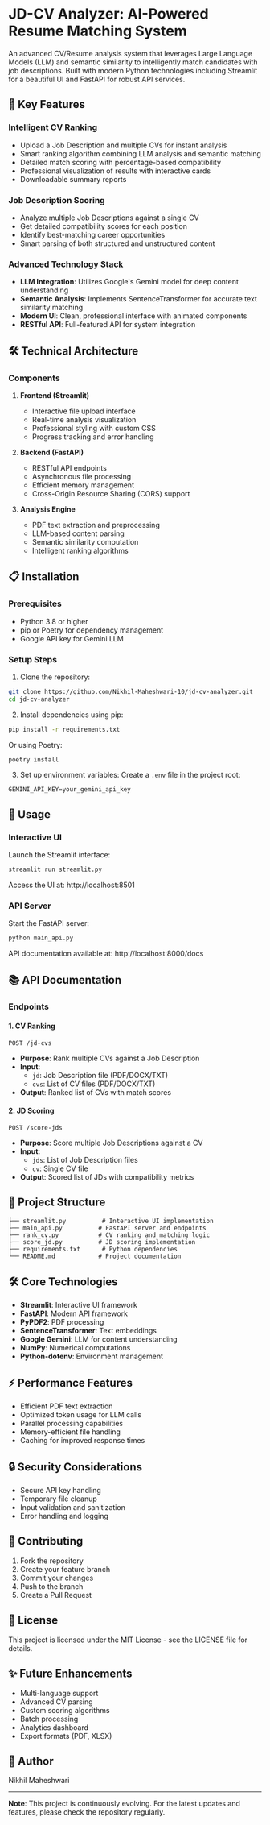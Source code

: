 # JD-CV Analyzer: AI-Powered Resume Matching System

An advanced CV/Resume analysis system that leverages Large Language Models (LLM) and semantic similarity to intelligently match candidates with job descriptions. Built with modern Python technologies including Streamlit for a beautiful UI and FastAPI for robust API services.

## 🚀 Key Features

### Intelligent CV Ranking
- Upload a Job Description and multiple CVs for instant analysis
- Smart ranking algorithm combining LLM analysis and semantic matching
- Detailed match scoring with percentage-based compatibility
- Professional visualization of results with interactive cards
- Downloadable summary reports

### Job Description Scoring
- Analyze multiple Job Descriptions against a single CV
- Get detailed compatibility scores for each position
- Identify best-matching career opportunities
- Smart parsing of both structured and unstructured content

### Advanced Technology Stack
- **LLM Integration**: Utilizes Google's Gemini model for deep content understanding
- **Semantic Analysis**: Implements SentenceTransformer for accurate text similarity matching
- **Modern UI**: Clean, professional interface with animated components
- **RESTful API**: Full-featured API for system integration

## 🛠️ Technical Architecture

### Components
1. **Frontend (Streamlit)**
   - Interactive file upload interface
   - Real-time analysis visualization
   - Professional styling with custom CSS
   - Progress tracking and error handling

2. **Backend (FastAPI)**
   - RESTful API endpoints
   - Asynchronous file processing
   - Efficient memory management
   - Cross-Origin Resource Sharing (CORS) support

3. **Analysis Engine**
   - PDF text extraction and preprocessing
   - LLM-based content parsing
   - Semantic similarity computation
   - Intelligent ranking algorithms

## 📋 Installation

### Prerequisites
- Python 3.8 or higher
- pip or Poetry for dependency management
- Google API key for Gemini LLM

### Setup Steps

1. Clone the repository:
```bash
git clone https://github.com/Nikhil-Maheshwari-10/jd-cv-analyzer.git
cd jd-cv-analyzer
```

2. Install dependencies using pip:
```bash
pip install -r requirements.txt
```

Or using Poetry:
```bash
poetry install
```

3. Set up environment variables:
Create a `.env` file in the project root:
```env
GEMINI_API_KEY=your_gemini_api_key
```

## 🚀 Usage

### Interactive UI
Launch the Streamlit interface:
```bash
streamlit run streamlit.py
```
Access the UI at: http://localhost:8501

### API Server
Start the FastAPI server:
```bash
python main_api.py
```
API documentation available at: http://localhost:8000/docs

## 📚 API Documentation

### Endpoints

#### 1. CV Ranking
```http
POST /jd-cvs
```
- **Purpose**: Rank multiple CVs against a Job Description
- **Input**: 
  - `jd`: Job Description file (PDF/DOCX/TXT)
  - `cvs`: List of CV files (PDF/DOCX/TXT)
- **Output**: Ranked list of CVs with match scores

#### 2. JD Scoring
```http
POST /score-jds
```
- **Purpose**: Score multiple Job Descriptions against a CV
- **Input**:
  - `jds`: List of Job Description files
  - `cv`: Single CV file
- **Output**: Scored list of JDs with compatibility metrics

## 📁 Project Structure
```
├── streamlit.py          # Interactive UI implementation
├── main_api.py          # FastAPI server and endpoints
├── rank_cv.py           # CV ranking and matching logic
├── score_jd.py          # JD scoring implementation
├── requirements.txt      # Python dependencies
└── README.md            # Project documentation
```

## 🛠️ Core Technologies
- **Streamlit**: Interactive UI framework
- **FastAPI**: Modern API framework
- **PyPDF2**: PDF processing
- **SentenceTransformer**: Text embeddings
- **Google Gemini**: LLM for content understanding
- **NumPy**: Numerical computations
- **Python-dotenv**: Environment management

## ⚡ Performance Features
- Efficient PDF text extraction
- Optimized token usage for LLM calls
- Parallel processing capabilities
- Memory-efficient file handling
- Caching for improved response times

## 🔒 Security Considerations
- Secure API key handling
- Temporary file cleanup
- Input validation and sanitization
- Error handling and logging

## 🤝 Contributing
1. Fork the repository
2. Create your feature branch
3. Commit your changes
4. Push to the branch
5. Create a Pull Request

## 📝 License
This project is licensed under the MIT License - see the LICENSE file for details.

## ✨ Future Enhancements
- Multi-language support
- Advanced CV parsing
- Custom scoring algorithms
- Batch processing
- Analytics dashboard
- Export formats (PDF, XLSX)

## 👥 Author
Nikhil Maheshwari

---

**Note**: This project is continuously evolving. For the latest updates and features, please check the repository regularly.

